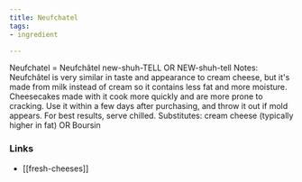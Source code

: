 ```yaml
---
title: Neufchatel
tags:
- ingredient

---
```

Neufchatel = Neufchâtel new-shuh-TELL OR NEW-shuh-tell Notes: Neufchâtel is very similar in taste and appearance to cream cheese, but it's made from milk instead of cream so it contains less fat and more moisture. Cheesecakes made with it cook more quickly and are more prone to cracking. Use it within a few days after purchasing, and throw it out if mold appears. For best results, serve chilled. Substitutes: cream cheese (typically higher in fat) OR Boursin

### Links

* [[fresh-cheeses]]
